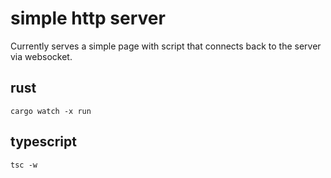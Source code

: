 # simple http server

Currently serves a simple page with script that connects back to the server via websocket.

## rust

```
cargo watch -x run
```

## typescript

```
tsc -w
```
